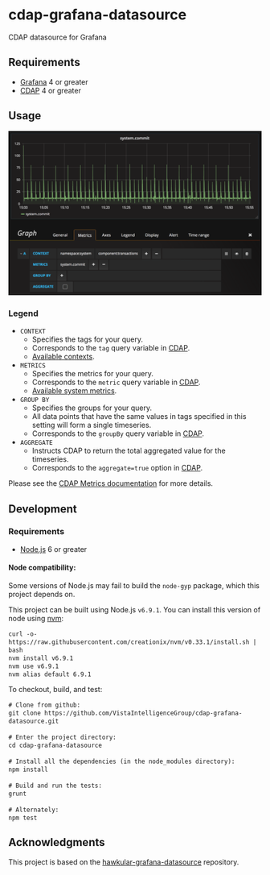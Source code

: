 # cdap-grafana-datasource

CDAP datasource for Grafana


## Requirements

* [Grafana](http://grafana.org/) 4 or greater
* [CDAP](https://cask.co/products/cdap/) 4 or greater


## Usage

![Example](https://raw.githubusercontent.com/VistaIntelligenceGroup/cdap-grafana-datasource/master/docs/images/simple-example.png)

### Legend

* `CONTEXT`
  * Specifies the tags for your query.
  * Corresponds to the `tag` query variable in [CDAP](http://docs.cask.co/cdap/current/en/reference-manual/http-restful-api/metrics.html#querying-a-metric).
  * [Available contexts](http://docs.cask.co/cdap/current/en/reference-manual/http-restful-api/metrics.html#available-contexts).
* `METRICS`
  * Specifies the metrics for your query.
  * Corresponds to the `metric` query variable in [CDAP](http://docs.cask.co/cdap/current/en/reference-manual/http-restful-api/metrics.html#querying-a-metric).
  * [Available system metrics](http://docs.cask.co/cdap/current/en/reference-manual/http-restful-api/metrics.html#available-system-metrics).
* `GROUP BY`
  * Specifies the groups for your query.
  * All data points that have the same values in tags specified in this setting will form a single timeseries.
  * Corresponds to the `groupBy` query variable in [CDAP](http://docs.cask.co/cdap/current/en/reference-manual/http-restful-api/metrics.html#querying-a-metric).
* `AGGREGATE`
  * Instructs CDAP to return the total aggregated value for the timeseries.
  * Corresponds to the `aggregate=true` option in [CDAP](http://docs.cask.co/cdap/current/en/reference-manual/http-restful-api/metrics.html#querying-a-metric).


Please see the
[CDAP Metrics documentation](http://docs.cask.co/cdap/current/en/reference-manual/http-restful-api/metrics.html)
for more details.


## Development

### Requirements

* [Node.js](https://nodejs.org/) 6 or greater

#### Node compatibility:

Some versions of Node.js may fail to build the `node-gyp` package, which this
project depends on.

This project can be built using Node.js `v6.9.1`. You can install this version
of node using [nvm](https://github.com/creationix/nvm):

```
curl -o- https://raw.githubusercontent.com/creationix/nvm/v0.33.1/install.sh | bash
nvm install v6.9.1
nvm use v6.9.1
nvm alias default 6.9.1
```

To checkout, build, and test:
```
# Clone from github:
git clone https://github.com/VistaIntelligenceGroup/cdap-grafana-datasource.git

# Enter the project directory:
cd cdap-grafana-datasource

# Install all the dependencies (in the node_modules directory):
npm install

# Build and run the tests:
grunt

# Alternately:
npm test
```


## Acknowledgments

This project is based on the
[hawkular-grafana-datasource](https://github.com/hawkular/hawkular-grafana-datasource)
repository.
